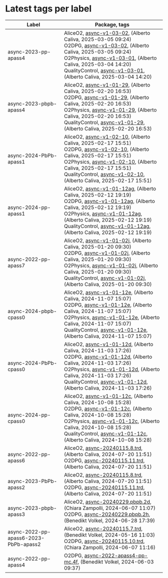 # Latest tags per label

| Label | Package, tags |
| --- | --- |
| async-2023-pp-apass4 | AliceO2, [async-v1-03-02](https://github.com/AliceO2Group/AliceO2/tree/async-v1-03-02), (Alberto Caliva, 2025-03-05 09:24)<br>O2DPG, [async-v1-03-02](https://github.com/AliceO2Group/O2DPG/tree/async-v1-03-02), (Alberto Caliva, 2025-03-05 09:24)<br>O2Physics, [async-v1-03-01](https://github.com/AliceO2Group/O2Physics/tree/async-v1-03-01), (Alberto Caliva, 2025-03-04 14:20)<br>QualityControl, [async-v1-03-01](https://github.com/AliceO2Group/QualityControl/tree/async-v1-03-01), (Alberto Caliva, 2025-03-04 14:20) |
| async-2023-pbpb-apass4 | AliceO2, [async-v1-01-29](https://github.com/AliceO2Group/AliceO2/tree/async-v1-01-29), (Alberto Caliva, 2025-02-20 16:53)<br>O2DPG, [async-v1-01-29](https://github.com/AliceO2Group/O2DPG/tree/async-v1-01-29), (Alberto Caliva, 2025-02-20 16:53)<br>O2Physics, [async-v1-01-29](https://github.com/AliceO2Group/O2Physics/tree/async-v1-01-29), (Alberto Caliva, 2025-02-20 16:53)<br>QualityControl, [async-v1-01-29](https://github.com/AliceO2Group/QualityControl/tree/async-v1-01-29), (Alberto Caliva, 2025-02-20 16:53) |
| async-2024-PbPb-apass1 | AliceO2, [async-v1-02-10](https://github.com/AliceO2Group/AliceO2/tree/async-v1-02-10), (Alberto Caliva, 2025-02-17 15:51)<br>O2DPG, [async-v1-02-10](https://github.com/AliceO2Group/O2DPG/tree/async-v1-02-10), (Alberto Caliva, 2025-02-17 15:51)<br>O2Physics, [async-v1-02-10](https://github.com/AliceO2Group/O2Physics/tree/async-v1-02-10), (Alberto Caliva, 2025-02-17 15:51)<br>QualityControl, [async-v1-02-10](https://github.com/AliceO2Group/QualityControl/tree/async-v1-02-10), (Alberto Caliva, 2025-02-17 15:51) |
| async-2024-pp-apass1 | AliceO2, [async-v1-01-12ag](https://github.com/AliceO2Group/AliceO2/tree/async-v1-01-12ag), (Alberto Caliva, 2025-02-12 19:19)<br>O2DPG, [async-v1-01-12ag](https://github.com/AliceO2Group/O2DPG/tree/async-v1-01-12ag), (Alberto Caliva, 2025-02-12 19:19)<br>O2Physics, [async-v1-01-12ag](https://github.com/AliceO2Group/O2Physics/tree/async-v1-01-12ag), (Alberto Caliva, 2025-02-12 19:19)<br>QualityControl, [async-v1-01-12ag](https://github.com/AliceO2Group/QualityControl/tree/async-v1-01-12ag), (Alberto Caliva, 2025-02-12 19:19) |
| async-2022-pp-apass7 | AliceO2, [async-v1-01-02j](https://github.com/AliceO2Group/AliceO2/tree/async-v1-01-02j), (Alberto Caliva, 2025-01-20 09:30)<br>O2DPG, [async-v1-01-02j](https://github.com/AliceO2Group/O2DPG/tree/async-v1-01-02j), (Alberto Caliva, 2025-01-20 09:30)<br>O2Physics, [async-v1-01-02j](https://github.com/AliceO2Group/O2Physics/tree/async-v1-01-02j), (Alberto Caliva, 2025-01-20 09:30)<br>QualityControl, [async-v1-01-02j](https://github.com/AliceO2Group/QualityControl/tree/async-v1-01-02j), (Alberto Caliva, 2025-01-20 09:30) |
| async-2024-pbpb-cpass0 | AliceO2, [async-v1-01-12e](https://github.com/AliceO2Group/AliceO2/tree/async-v1-01-12e), (Alberto Caliva, 2024-11-07 15:07)<br>O2DPG, [async-v1-01-12e](https://github.com/AliceO2Group/O2DPG/tree/async-v1-01-12e), (Alberto Caliva, 2024-11-07 15:07)<br>O2Physics, [async-v1-01-12e](https://github.com/AliceO2Group/O2Physics/tree/async-v1-01-12e), (Alberto Caliva, 2024-11-07 15:07)<br>QualityControl, [async-v1-01-12e](https://github.com/AliceO2Group/QualityControl/tree/async-v1-01-12e), (Alberto Caliva, 2024-11-07 15:07) |
| async-2024-PbPb-cpass0 | AliceO2, [async-v1-01-12d](https://github.com/AliceO2Group/AliceO2/tree/async-v1-01-12d), (Alberto Caliva, 2024-11-03 17:26)<br>O2DPG, [async-v1-01-12d](https://github.com/AliceO2Group/O2DPG/tree/async-v1-01-12d), (Alberto Caliva, 2024-11-03 17:26)<br>O2Physics, [async-v1-01-12d](https://github.com/AliceO2Group/O2Physics/tree/async-v1-01-12d), (Alberto Caliva, 2024-11-03 17:26)<br>QualityControl, [async-v1-01-12d](https://github.com/AliceO2Group/QualityControl/tree/async-v1-01-12d), (Alberto Caliva, 2024-11-03 17:26) |
| async-2024-pp-cpass0 | AliceO2, [async-v1-01-12c](https://github.com/AliceO2Group/AliceO2/tree/async-v1-01-12c), (Alberto Caliva, 2024-10-08 15:28)<br>O2DPG, [async-v1-01-12c](https://github.com/AliceO2Group/O2DPG/tree/async-v1-01-12c), (Alberto Caliva, 2024-10-08 15:28)<br>O2Physics, [async-v1-01-12c](https://github.com/AliceO2Group/O2Physics/tree/async-v1-01-12c), (Alberto Caliva, 2024-10-08 15:28)<br>QualityControl, [async-v1-01-12c](https://github.com/AliceO2Group/QualityControl/tree/async-v1-01-12c), (Alberto Caliva, 2024-10-08 15:28) |
| async-2022-pp-apass6 | AliceO2, [async-20240115.8.trd](https://github.com/AliceO2Group/AliceO2/tree/async-20240115.8.trd), (Alberto Caliva, 2024-07-20 11:51)<br>O2DPG, [async-20240115.11.trd](https://github.com/AliceO2Group/O2DPG/tree/async-20240115.11.trd), (Alberto Caliva, 2024-07-20 11:51) |
| async-2023-PbPb-apass2 | AliceO2, [async-20240115.8.trd](https://github.com/AliceO2Group/AliceO2/tree/async-20240115.8.trd), (Alberto Caliva, 2024-07-20 11:51)<br>O2DPG, [async-20240115.11.trd](https://github.com/AliceO2Group/O2DPG/tree/async-20240115.11.trd), (Alberto Caliva, 2024-07-20 11:51) |
| async-2023-pbpb-apass3 | AliceO2, [async-20240229.pbpb.2d](https://github.com/AliceO2Group/AliceO2/tree/async-20240229.pbpb.2d), (Chiara Zampolli, 2024-06-07 11:07)<br>O2DPG, [async-20240229.pbpb.2h](https://github.com/AliceO2Group/O2DPG/tree/async-20240229.pbpb.2h), (Benedikt Volkel, 2024-06-28 17:39) |
| async-2022-pp-apass6-2023-PbPb-apass2 | AliceO2, [async-20240115.7.trd](https://github.com/AliceO2Group/AliceO2/tree/async-20240115.7.trd), (Benedikt Volkel, 2024-05-16 11:03)<br>O2DPG, [async-20240115.10.trd](https://github.com/AliceO2Group/O2DPG/tree/async-20240115.10.trd), (Chiara Zampolli, 2024-06-07 11:16) |
| async-2022-pp-apass4 | O2DPG, [async-2022-apass4-pp-mc.4f](https://github.com/AliceO2Group/O2DPG/tree/async-2022-apass4-pp-mc.4f), (Benedikt Volkel, 2024-06-03 09:37) |
